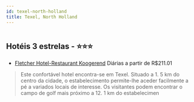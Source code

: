 ```yaml
---
id: texel-north-holland
title: Texel, North Holland
---
```


<center><img src="https://photos.hotelbeds.com/giata/59/591641/591641a_hb_a_001.jpg" alt="" /></center>


## Hotéis 3 estrelas - ⭐️⭐️⭐️

-    [Fletcher Hotel-Restaurant Koogerend](https://www.hurb.com/hoteis/texel/fletcher-hotel-restaurant-koogerend-JNP-JP077280?cmp=18055) Diárias a partir de R$211.01
   > Este confortável hotel encontra-se em Texel. Situado a 1. 5 km do centro da cidade, o estabelecimento permite-lhe aceder facilmente a pé a variados locais de interesse. Os visitantes podem encontrar o campo de golf mais próximo a 12. 1 km do estabelecimen
